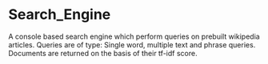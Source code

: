 # Search_Engine

A console based search engine which perform queries on prebuilt wikipedia articles. Queries are of type: Single word, multiple text and phrase queries. Documents are returned on the basis of their tf-idf score. 
